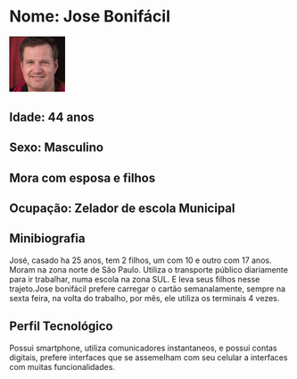 # Nome: Jose Bonifácil 
<img src="persona1.png" width="100px;" alt="Jose Bonifácil "/>

## Idade: 44 anos
## Sexo: Masculino
## Mora com esposa e filhos
## Ocupação: Zelador de escola Municipal
## Minibiografia
José, casado ha 25 anos, tem 2 filhos, um com 10 e outro com 17 anos. Moram na zona norte de São Paulo.
Utiliza o transporte público diariamente para ir trabalhar, numa escola na zona SUL. E leva seus filhos nesse trajeto.Jose bonifácil prefere carregar o cartão semanalamente, sempre na sexta feira, na volta do trabalho, por mês, ele utiliza os terminais 4 vezes.

## Perfil Tecnológico
Possui smartphone, utiliza comunicadores instantaneos, e possui contas digitais, prefere interfaces que se assemelham com seu celular a interfaces com muitas funcionalidades.
